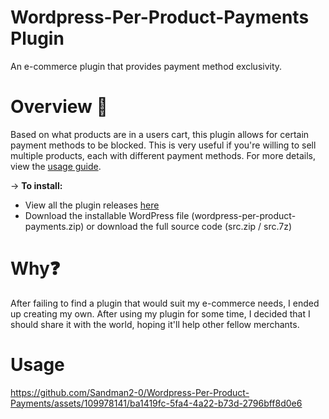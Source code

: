 # Wordpress-Per-Product-Payments Plugin
An e-commerce plugin that provides payment method exclusivity.

# Overview 📝
Based on what products are in a users cart, this plugin allows for certain payment methods to be blocked. This is very useful if you're willing to sell multiple products, each with different payment methods.
For more details, view the [usage guide](https://github.com/Sandman2-0/Wordpress-Per-Product-Payments?tab=readme-ov-file#usage).

-> **To install:**
  - View all the plugin releases [here](https://github.com/Sandman2-0/Wordpress-Per-Product-Payments/releases)
  - Download the installable WordPress file (wordpress-per-product-payments.zip) or download the full source code (src.zip / src.7z)

# Why❓
After failing to find a plugin that would suit my e-commerce needs, I ended up creating my own. After using my plugin for some time, I decided that I should share it with the world, hoping it'll help other fellow merchants.

# Usage
https://github.com/Sandman2-0/Wordpress-Per-Product-Payments/assets/109978141/ba1419fc-5fa4-4a22-b73d-2796bff8d0e6
